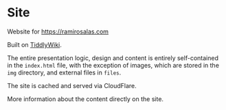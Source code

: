 # Site
Website for https://ramirosalas.com

Built on [TiddlyWiki](https://github.com/Jermolene/TiddlyWiki5).

The entire presentation logic, design and content is entirely self-contained in the `index.html` file, with the exception of images, which are stored in the `img` directory, and external files in `files`.

The site is cached and served via CloudFlare. 

More information about the content directly on the site.